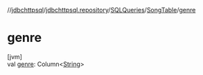 //[jdbchttpsql](../../../../index.md)/[jdbchttpsql.repository](../../index.md)/[SQLQueries](../index.md)/[SongTable](index.md)/[genre](genre.md)

# genre

[jvm]\
val [genre](genre.md): Column&lt;[String](https://kotlinlang.org/api/latest/jvm/stdlib/kotlin/-string/index.html)&gt;
